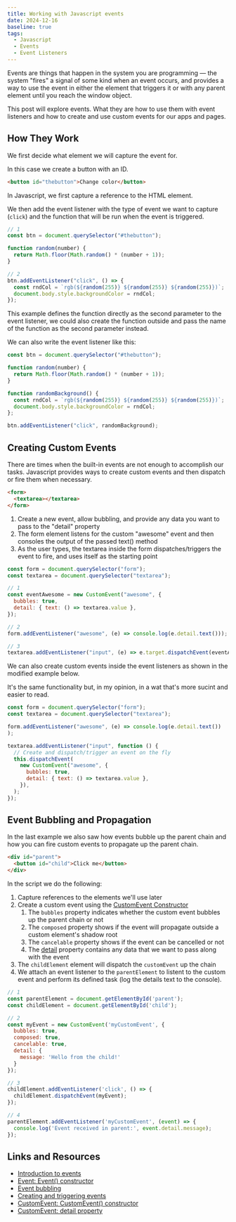 ```yaml
---
title: Working with Javascript events
date: 2024-12-16
baseline: true
tags:
  - Javascript
  - Events
  - Event Listeners
---
```


Events are things that happen in the system you are programming &mdash; the system "fires" a signal of some kind when an event occurs, and provides a way to use the event in either the element that triggers it or with any parent element until you reach the window object.

This post will explore events. What they are how to use them with event listeners and how to create and use custom events for our apps and pages.

## How They Work

<!-- <baseline-status featureId="events"></baseline-status> -->

We first decide what element we will capture the event for.

In this case we create a button with an ID.

```html
<button id="thebutton">Change color</button>
```

In Javascript, we first capture a reference to the HTML element.

We then add the event listener with the type of event we want to capture (`click`) and the function that will be run when the event is triggered.

```js
// 1
const btn = document.querySelector("#thebutton");

function random(number) {
  return Math.floor(Math.random() * (number + 1));
}

// 2
btn.addEventListener("click", () => {
  const rndCol = `rgb(${random(255)} ${random(255)} ${random(255)})`;
  document.body.style.backgroundColor = rndCol;
});
```

This example defines the function directly as the second parameter to the event listener, we could also create the function outside and pass the name of the function as the second parameter instead.

We can also write the event listener like this:

```js
const btn = document.querySelector("#thebutton");

function random(number) {
  return Math.floor(Math.random() * (number + 1));
}

function randomBackground() {
  const rndCol = `rgb(${random(255)} ${random(255)} ${random(255)})`;
  document.body.style.backgroundColor = rndCol;
};

btn.addEventListener("click", randomBackground);
```

## Creating Custom Events

<!-- <baseline-status featureId="Custom-Event"><baseline-status> -->

There are times when the built-in events are not enough to accomplish our tasks.  Javascript provides ways to create custom events and then dispatch or fire them when necessary.

```html
<form>
  <textarea></textarea>
</form>
```

1. Create a new event, allow bubbling, and provide any data you want to pass to the "detail" property
2. The form element listens for the custom "awesome" event and then consoles the output of the passed text() method
3. As the user types, the textarea inside the form dispatches/triggers the event to fire, and uses itself as the starting point

```js
const form = document.querySelector("form");
const textarea = document.querySelector("textarea");

// 1
const eventAwesome = new CustomEvent("awesome", {
  bubbles: true,
  detail: { text: () => textarea.value },
});

// 2
form.addEventListener("awesome", (e) => console.log(e.detail.text()));

// 3
textarea.addEventListener("input", (e) => e.target.dispatchEvent(eventAwesome));
```

We can also create custom events inside the event listeners as shown in the modified example below.

It's the same functionality but, in my opinion, in a wat that's more sucint and easier to read.

```js
const form = document.querySelector("form");
const textarea = document.querySelector("textarea");

form.addEventListener("awesome", (e) => console.log(e.detail.text())
);

textarea.addEventListener("input", function () {
  // Create and dispatch/trigger an event on the fly
  this.dispatchEvent(
    new CustomEvent("awesome", {
      bubbles: true,
      detail: { text: () => textarea.value },
    }),
  );
});
```

## Event Bubbling and Propagation

In the last example we also saw how events bubble up the parent chain and how you can fire custom events to propagate up the parent chain.

```html
<div id="parent">
  <button id="child">Click me</button>
</div>
```

In the script we do the following:

1. Capture references to the elements we'll use later
2. Create a custom event using the [CustomEvent Constructor](https://developer.mozilla.org/en-US/docs/Web/API/CustomEvent/CustomEvent)
   1. The `bubbles` property indicates whether the custom event bubbles up the parent chain or not
   2. The `composed` property shows if the event will propagate outside a custom element's shadow root
   3. The `cancelable` property shows if the event can be cancelled or not
   4. The [detail](https://developer.mozilla.org/en-US/docs/Web/API/CustomEvent/detail) property contains any data that we want to pass along with the event
3. The `childElement` element will dispatch the `customEvent` up the chain
4. We attach an event listener to the `parentElement` to listent to the custom event and perform its defined task (log the details text to the console).

```js
// 1
const parentElement = document.getElementById('parent');
const childElement = document.getElementById('child');

// 2
const myEvent = new CustomEvent('myCustomEvent', {
  bubbles: true,
  composed: true,
  cancelable: true,
  detail: {
    message: 'Hello from the child!'
  }
});

// 3
childElement.addEventListener('click', () => {
  childElement.dispatchEvent(myEvent);
});

// 4
parentElement.addEventListener('myCustomEvent', (event) => {
  console.log('Event received in parent:', event.detail.message);
});
```

## Links and Resources

* [Introduction to events](https://developer.mozilla.org/en-US/docs/Learn/JavaScript/Building_blocks/Events)
* [Event: Event() constructor](https://developer.mozilla.org/en-US/docs/Web/API/Event/Event)
* [Event bubbling](https://developer.mozilla.org/en-US/docs/Learn/JavaScript/Building_blocks/Event_bubbling)
* [Creating and triggering events](https://developer.mozilla.org/en-US/docs/Web/Events/Creating_and_triggering_events)
* [CustomEvent: CustomEvent() constructor](https://developer.mozilla.org/en-US/docs/Web/API/CustomEvent/CustomEvent)
* [CustomEvent: detail property](https://developer.mozilla.org/en-US/docs/Web/API/CustomEvent/detail)
